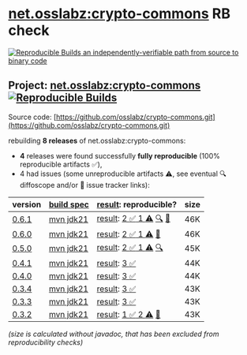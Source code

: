 [net.osslabz:crypto-commons](https://central.sonatype.com/artifact/net.osslabz/crypto-commons/versions) RB check
=======

[![Reproducible Builds](https://reproducible-builds.org/images/logos/rb.svg) an independently-verifiable path from source to binary code](https://reproducible-builds.org/)

## Project: [net.osslabz:crypto-commons](https://central.sonatype.com/artifact/net.osslabz/crypto-commons/versions) [![Reproducible Builds](https://img.shields.io/endpoint?url=https://raw.githubusercontent.com/jvm-repo-rebuild/reproducible-central/master/content/net/osslabz/crypto-commons/badge.json)](https://github.com/jvm-repo-rebuild/reproducible-central/blob/master/content/net/osslabz/crypto-commons/README.md)

Source code: [https://github.com/osslabz/crypto-commons.git](https://github.com/osslabz/crypto-commons.git)

rebuilding **8 releases** of net.osslabz:crypto-commons:
- **4** releases were found successfully **fully reproducible** (100% reproducible artifacts :white_check_mark:),
- 4 had issues (some unreproducible artifacts :warning:, see eventual :mag: diffoscope and/or :memo: issue tracker links):

| version | [build spec](/BUILDSPEC.md) | [result](https://reproducible-builds.org/docs/jvm/): reproducible? | size |
| -- | --------- | ------ | -- |
| [0.6.1](https://central.sonatype.com/artifact/net.osslabz/crypto-commons/0.6.1/pom) | [mvn jdk21](crypto-commons-0.6.1.buildspec) | [result](crypto-commons-0.6.1.buildinfo): [2 :white_check_mark:  1 :warning:](crypto-commons-0.6.1.buildcompare) [:mag:](crypto-commons-0.6.1.diffoscope) [:memo:](https://github.com/osslabz/crypto-commons/pull/54) | 46K |
| [0.6.0](https://central.sonatype.com/artifact/net.osslabz/crypto-commons/0.6.0/pom) | [mvn jdk21](crypto-commons-0.6.0.buildspec) | [result](crypto-commons-0.6.0.buildinfo): [2 :white_check_mark:  1 :warning:](crypto-commons-0.6.0.buildcompare) [:memo:](https://github.com/osslabz/crypto-commons/pull/54) | 46K |
| [0.5.0](https://central.sonatype.com/artifact/net.osslabz/crypto-commons/0.5.0/pom) | [mvn jdk21](crypto-commons-0.5.0.buildspec) | [result](crypto-commons-0.5.0.buildinfo): [2 :white_check_mark:  1 :warning:](crypto-commons-0.5.0.buildcompare) [:mag:](crypto-commons-0.5.0.diffoscope) | 45K |
| [0.4.1](https://central.sonatype.com/artifact/net.osslabz/crypto-commons/0.4.1/pom) | [mvn jdk21](crypto-commons-0.4.1.buildspec) | [result](crypto-commons-0.4.1.buildinfo): [3 :white_check_mark: ](crypto-commons-0.4.1.buildcompare) | 44K |
| [0.4.0](https://central.sonatype.com/artifact/net.osslabz/crypto-commons/0.4.0/pom) | [mvn jdk21](crypto-commons-0.4.0.buildspec) | [result](crypto-commons-0.4.0.buildinfo): [3 :white_check_mark: ](crypto-commons-0.4.0.buildcompare) | 44K |
| [0.3.4](https://central.sonatype.com/artifact/net.osslabz/crypto-commons/0.3.4/pom) | [mvn jdk21](crypto-commons-0.3.4.buildspec) | [result](crypto-commons-0.3.4.buildinfo): [3 :white_check_mark: ](crypto-commons-0.3.4.buildcompare) | 43K |
| [0.3.3](https://central.sonatype.com/artifact/net.osslabz/crypto-commons/0.3.3/pom) | [mvn jdk21](crypto-commons-0.3.3.buildspec) | [result](crypto-commons-0.3.3.buildinfo): [3 :white_check_mark: ](crypto-commons-0.3.3.buildcompare) | 43K |
| [0.3.2](https://central.sonatype.com/artifact/net.osslabz/crypto-commons/0.3.2/pom) | [mvn jdk21](crypto-commons-0.3.2.buildspec) | [result](crypto-commons-0.3.2.buildinfo): [1 :white_check_mark:  2 :warning:](crypto-commons-0.3.2.buildcompare) [:memo:](https://github.com/osslabz/crypto-commons/pull/33) | 43K |

<i>(size is calculated without javadoc, that has been excluded from reproducibility checks)</i>
